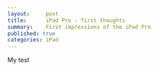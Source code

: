 ```yaml
---
layout:     post
title:      iPad Pro - first thoughts
summary:    First impressions of the iPad Pro
published: true
categories: iPad
---
```



My test